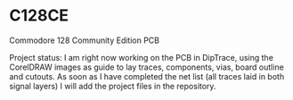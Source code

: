 # C128CE
Commodore 128 Community Edition PCB

Project status: I am right now working on the PCB in DipTrace, using the CorelDRAW images as guide to lay traces, components, vias, board outline and cutouts. As soon as I have completed the net list (all traces laid in both signal layers) I will add the project files in the repository.
